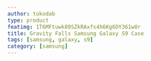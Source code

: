 ```yaml
---
author: tokodab
type: product
featimg: 1T6MFtuwk89SZkRAxfs4h6Kg6DY361w8r
title: Gravity Falls Samsung Galaxy S9 Case
tags: [samsung, galaxy, s9]
category: [samsung]
---
```

